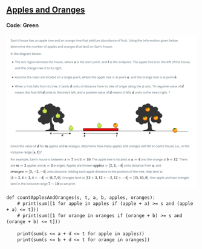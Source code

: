 ## [Apples and Oranges](https://www.hackerrank.com/challenges/apple-and-orange/problem)

#### Code: Green

![Alt text](Apples_and_Oranges.png?raw=true "Apples-and-Oranges")

```{Python}
def countApplesAndOranges(s, t, a, b, apples, oranges):
    # print(sum([1 for apple in apples if (apple + a) >= s and (apple + a) <= t]))
    # print(sum([1 for orange in oranges if (orange + b) >= s and (orange + b) <= t]))
    
    print(sum(s <= a + d <= t for apple in apples))
    print(sum(s <= b + d <= t for orange in oranges))
    
```
